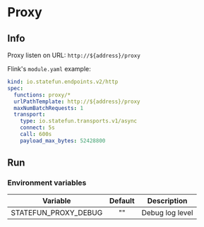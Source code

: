 # Proxy

## Info

Proxy listen on URL: `http://${address}/proxy`

Flink's `module.yaml` example:

```yaml
kind: io.statefun.endpoints.v2/http
spec:
  functions: proxy/*
  urlPathTemplate: http://${address}/proxy
  maxNumBatchRequests: 1
  transport:
    type: io.statefun.transports.v1/async
    connect: 5s
    call: 600s
    payload_max_bytes: 52428800

```

## Run

### Environment variables

|Variable|Default|Description|
|:------:|:-----:|:---------:|
|STATEFUN_PROXY_DEBUG|""|Debug log level|
